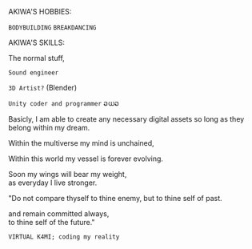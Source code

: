 


AKIWA'S HOBBIES:

``BODYBUILDING``
``BREAKDANCING``


AKIWA'S SKILLS:

The normal stuff,

``Sound engineer``

``3D Artist?`` (Blender)

``Unity coder and programmer`` ວധວ




Basicly, 
I am able to create any necessary digital 
assets so long as they belong within my dream.

Within the multiverse my mind is unchained,

Within this world my vessel is forever evolving.

Soon my wings will bear my weight,        
as everyday I live stronger. 



"Do not compare thyself to thine enemy,
but to thine self of past.

and remain committed always,           
to thine self of the future."

``VIRTUAL K4MI; coding my reality``
